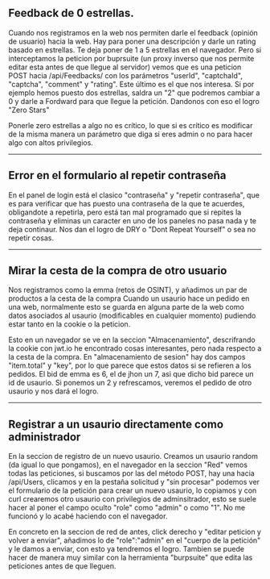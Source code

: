 
## Feedback de 0 estrellas.

Cuando nos registramos en la web nos permiten darle el feedback (opinión de usuario) hacia la web. Hay para poner una descripción y darle un rating basado en estrellas.
Te deja poner de 1 a 5 estrellas en el navegador. Pero si interceptamos la peticion por buprsuite (un proxy inverso que nos permite editar esta antes de que llegue 
al servidor) vemos que es una peticion POST hacia /api/Feedbacks/ con los parámetros "userId", "captchaId", "captcha", "comment" y "rating". Este último es el que nos
interesa. Si por ejemplo hemos puesto dos estrellas, saldra un "2" que podremos cambiar a 0 y darle a Fordward para que llegue la petición. Dandonos con eso el logro
"Zero Stars"

Ponerle zero estrellas a algo no es crítico, lo que si es crítico es modificar de la misma manera un parámetro que diga si eres admin o no para hacer algo con
altos privilegios.

----------------------------------------------------------------------------------

## Error en el formulario al repetir contraseña

En el panel de login está el clasico "contraseña" y "repetir contraseña", que es para verificar que has puesto una contraseña de la que te acuerdes, obligandote a 
repetirla, pero está tan mal programado que si repites la contraseña y eliminas un caracter en uno de los paneles no pasa nada y te deja continaur.
Nos dan el logro de DRY o "Dont Repeat Yourself" o sea no repetir cosas.

----------------------------------------------------------------------------------

## Mirar la cesta de la compra de otro usuario

Nos registramos como la emma (retos de OSINT), y añadimos un par de productos a la cesta de la compra
Cuando un usaurio hace un pedido en una web, normalmente esto se guarda en alguna parte de la web como datos asociados al usaurio (modificables
en cualquier momento) pudiendo estar tanto en la cookie o la peticion.

Esto en un navegador se ve en la seccion "Almacenamiento", descrifrando la cookie con jwt.io he encontrado cosas interesantes, pero nada 
respecto a la cesta de la compra.
En "almacenamiento de sesion" hay dos campos "item.total" y "key", por lo que parece que estos datos si se refieren a los pedidos.
El bid de emma es 6, el de jhon un 7, asi que dicho bid parece un id de usaurio. Si ponemos un 2 y refrescamos, veremos el pedido de otro
usaurio y nos dará el logro.

----------------------------------------------------------------------------------

## Registrar a un usaurio directamente como administrador

En la seccion de registro de un nuevo usaurio. Creamos un usaurio random (da igual lo que pongamos), en el navegador en la seccion "Red" vemos todas las peticiones,
si buscamos por las del método POST, hay una hacia /api/Users, clicamos y en la pestaña solicitud y "sin procesar" podemos ver el formulario de la petición para
crear un nuevo usaurio, lo copiamos y con curl crearemos otro usaurio con privilegios de adminsitrador, esto se suele hacer al poner el campo oculto "role"
como "admin" o como "1". No me funcionó y lo acabé haciendo con el navegador. 

En concreto en la seccion de red de antes, click derecho y "editar peticion y volver a enviar", añadimos lo de "role":"admin" en el "cuerpo de la petición" y 
le damos a enviar, con esto ya tendremos el logro. Tambien se puede hacer de manera muy similar con la herramienta "burpsuite" que edita las peticiones antes de
que lleguen.







